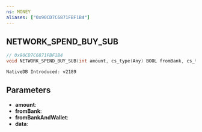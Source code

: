```yaml
---
ns: MONEY
aliases: ["0x90CD7C6871FBF1B4"]
---
```

## NETWORK_SPEND_BUY_SUB

```c
// 0x90CD7C6871FBF1B4
void NETWORK_SPEND_BUY_SUB(int amount, cs_type(Any) BOOL fromBank, cs_type(Any) BOOL fromBankAndWallet, Any data);
```

```
NativeDB Introduced: v2189
```

## Parameters
* **amount**:
* **fromBank**:
* **fromBankAndWallet**:
* **data**: